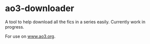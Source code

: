 ao3-downloader
==============

A tool to help download all the fics in a series easily. Currently work in progress.

For use on www.ao3.org.

